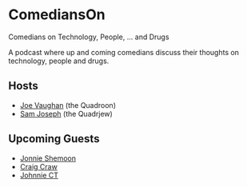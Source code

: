 # ComediansOn
Comedians on Technology, People, ... and Drugs

A podcast where up and coming comedians discuss their thoughts on technology, people and drugs.

Hosts
-----

* [Joe Vaughan](https://www.instagram.com/soulstone1971/) (the Quadroon)
* [Sam Joseph](https://www.instagram.com/tansaku/) (the Quadrjew)

Upcoming Guests
---------------

* [Jonnie Shemoon](https://www.instagram.com/jonnieshemoon/)
* [Craig Craw](https://www.instagram.com/craigcrawmedy/)
* [Johnnie CT](https://www.instagram.com/vil11ain/)